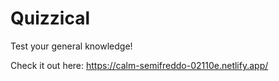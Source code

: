 # Quizzical

Test your general knowledge!

Check it out here:
https://calm-semifreddo-02110e.netlify.app/
